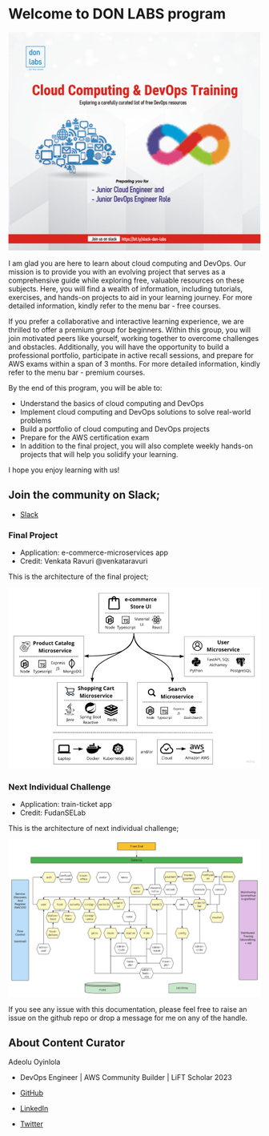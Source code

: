 # Welcome to DON LABS program

![Beginner Project](../assets/don-gen.png)

I am glad you are here to learn about cloud computing and DevOps. Our mission is to provide you with an evolving project that serves as a comprehensive guide while exploring free, valuable resources on these subjects. Here, you will find a wealth of information, including tutorials, exercises, and hands-on projects to aid in your learning journey. For more detailed information, kindly refer to the menu bar - free courses.

If you prefer a collaborative and interactive learning experience, we are thrilled to offer a premium group for beginners. Within this group, you will join motivated peers like yourself, working together to overcome challenges and obstacles. Additionally, you will have the opportunity to build a professional portfolio, participate in active recall sessions, and prepare for AWS exams within a span of 3 months. For more detailed information, kindly refer to the menu bar - premium courses.

By the end of this program, you will be able to:

- Understand the basics of cloud computing and DevOps
- Implement cloud computing and DevOps solutions to solve real-world problems
- Build a portfolio of cloud computing and DevOps projects
- Prepare for the AWS certification exam
- In addition to the final project, you will also complete weekly hands-on projects that will help you solidify your learning.

I hope you enjoy learning with us!
  
## Join the community on Slack;
- [Slack](https://bit.ly/slack-don-labs)

### Final Project
- Application: e-commerce-microservices app
- Credit: Venkata Ravuri @venkataravuri

This is the architecture of the final project;

![Beginner Project](../assets/beginner.png)

### Next Individual Challenge
- Application: train-ticket app
- Credit: FudanSELab

This is the architecture of next individual challenge;

![Advance Project](../assets/advance.png)

If you see any issue with this documentation, please feel free to raise an issue on the github repo or drop a message for me on any of the handle.

## About Content Curator

Adeolu Oyinlola

- DevOps Engineer | AWS Community Builder | LiFT Scholar 2023

- [GitHub](https://github.com/deoluoyinlola/do-devops-projects)

- [LinkedIn](https://www.linkedin.com/in/deoluoyinlola/)

- [Twitter](https://twitter.com/deoluoyinlola)



